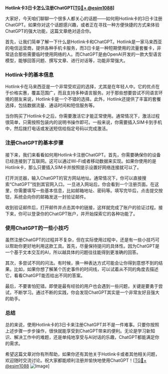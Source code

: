 **Hotlink卡3日卡怎么注册ChatGPT[[TG💪+ @esim1088](https://t.me/s/esim1088)]**

大家好，今天咱们聊聊一个很多人都关心的话题——如何用Hotlink卡的3日卡注册ChatGPT。如果你对这个话题感兴趣，或者正在寻找一种方便快捷的方式来体验ChatGPT的强大功能，这篇文章绝对适合你。

首先，让我们简单了解一下什么是Hotlink卡和ChatGPT。Hotlink是一家马来西亚的电信运营商，提供各种手机卡服务，而3日卡是一种短期使用的流量套餐卡，非常适合那些需要临时使用网络的人。而ChatGPT是由OpenAI开发的一款大型语言模型，能够回答问题、撰写文章、进行对话等，功能非常强大。

### Hotlink卡的基本信息

Hotlink卡在马来西亚是一个非常受欢迎的选择，尤其是在年轻人中。它的优点在于价格实惠，覆盖范围广，而且支持多种语言服务。对于那些想要尝试不同语言环境的朋友来说，Hotlink卡是一个不错的选择。此外，Hotlink还提供了丰富的套餐选择，包括数据流量、通话时间和短信服务等。

当你购买了Hotlink卡之后，你需要激活它才能正常使用。通常情况下，激活过程很简单，只需按照包装内的说明书操作即可。一般来说，你需要插入SIM卡到手机中，然后拨打电话或发送短信给指定号码以完成激活。

### 注册ChatGPT的基本步骤

接下来，我们来看看如何用Hotlink卡注册ChatGPT。首先，你需要确保你的设备已经连接到了互联网。这可以通过Wi-Fi或者移动数据来实现。如果你使用的是Hotlink卡，那么只要插入SIM卡并按照提示设置好网络连接就可以了。

打开浏览器，输入ChatGPT的官方网站地址。通常情况下，你可以直接搜索“ChatGPT”找到其官网入口。一旦进入网站后，你会看到一个注册页面。在这里，你需要填写一些基本信息，比如邮箱地址、密码等。填写完毕后，点击提交按钮，系统会向你的邮箱发送一封验证邮件。

收到验证邮件后，打开邮件并点击其中的链接，这样就完成了账户的验证过程。接下来，你可以登录你的ChatGPT账户，并开始探索它的各种功能了。

### 使用ChatGPT的一些小技巧

虽然注册ChatGPT的过程并不复杂，但在实际使用过程中，还是有一些小技巧可以帮助你更好地利用这款工具。首先，尽量保持提问的具体性。因为ChatGPT是一个基于文本交互的AI，所以越具体的问题往往能得到更准确的回答。

其次，多尝试不同的问法。有时候，换一种表达方式可能会让你得到意想不到的结果。比如，如果你想了解某个历史事件的时间线，可以试着从不同的角度去描述它，看看ChatGPT能否给出不同的答案。

最后，不要害怕犯错。即使是最有经验的用户也会遇到一些问题，关键是要勇于尝试，不断学习。通过不断的实践，你会发现ChatGPT其实是一个非常友好且强大的助手。

### 总结

总的来说，使用Hotlink卡的3日卡来注册ChatGPT并不是一件难事。只要你按照上述步骤一步步操作，很快就能享受到ChatGPT带来的便利。无论是学习新知识、解决工作中的难题，还是单纯地享受与AI对话的乐趣，ChatGPT都能满足你的需求。

希望这篇文章对你有所帮助，如果你还有其他关于Hotlink卡或者其他相关问题，欢迎随时交流讨论。祝大家都能顺利注册并愉快地使用ChatGPT！[[TG💪+ @esim1088](https://t.me/s/esim1088) ![Image](https://i.postimg.cc/4NQfJmqS/Snipaste-2025-05-13-00-14-12.png)]